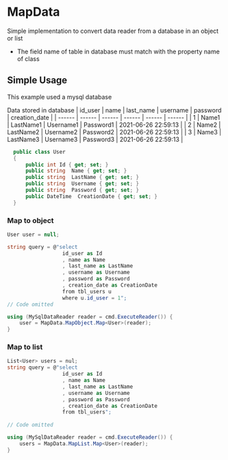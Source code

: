 # MapData
Simple implementation to convert data reader from a database in an object or list

- The field name of table in database must match with the property name of class

## Simple Usage
This example used a mysql database

Data stored in database
| id_user | name | last_name | username | password | creation_date |
| ------ | ------ | ------ | ------ | ------ | ------ |
| 1 | Name1 | LastName1 | Username1 | Password1 | 2021-06-26 22:59:13 |
| 2 | Name2 | LastName2 | Username2 | Password2 | 2021-06-26 22:59:13 |
| 3 | Name3 | LastName3 | Username3 | Password3 | 2021-06-26 22:59:13 |

```csharp
  public class User
  {
      public int Id { get; set; }
      public string  Name { get; set; }
      public string  LastName { get; set; }
      public string  Username { get; set; }
      public string  Password { get; set; }
      public DateTime  CreationDate { get; set; }
  }
```

### Map to object

```csharp
User user = null;

string query = @"select 
                  id_user as Id
                  , name as Name
                  , last_name as LastName
                  , username as Username
                  , password as Password
                  , creation_date as CreationDate
                  from tbl_users u
                  where u.id_user = 1";
// Code omitted

using (MySqlDataReader reader = cmd.ExecuteReader()) {
    user = MapData.MapObject.Map<User>(reader);
}

```

### Map to list

```csharp
List<User> users = nul;
string query = @"select 
                  id_user as Id
                  , name as Name
                  , last_name as LastName
                  , username as Username
                  , password as Password
                  , creation_date as CreationDate
                  from tbl_users";
                                
// Code omitted

using (MySqlDataReader reader = cmd.ExecuteReader()) {
    users = MapData.MapList.Map<User>(reader);
}

```

